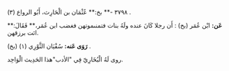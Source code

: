 ٣٧٩٨ -** بخ:** عُثْمَان بن الْحَارِث، أَبُو الرواع (٣) .

**عَن:** ابْن عُمَر (بخ) : أَن رجلا كَانَ عنده ولَهُ بنات فتمنىموتهن فغضب ابن عُمَر،** فَقَالَ:** ائت برزقهن.

**رَوَى عَنه:** سُفْيَان الثَّوْرِي (١) (بخ) .

روى لَهُ الْبُخَارِيّ فِي "الأدب"هذا الحَدِيث الْوَاحِد.